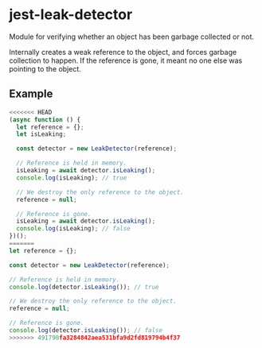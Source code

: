 # jest-leak-detector

Module for verifying whether an object has been garbage collected or not.

Internally creates a weak reference to the object, and forces garbage collection to happen. If the reference is gone, it meant no one else was pointing to the object.

## Example

```javascript
<<<<<<< HEAD
(async function () {
  let reference = {};
  let isLeaking;

  const detector = new LeakDetector(reference);

  // Reference is held in memory.
  isLeaking = await detector.isLeaking();
  console.log(isLeaking); // true

  // We destroy the only reference to the object.
  reference = null;

  // Reference is gone.
  isLeaking = await detector.isLeaking();
  console.log(isLeaking); // false
})();
=======
let reference = {};

const detector = new LeakDetector(reference);

// Reference is held in memory.
console.log(detector.isLeaking()); // true

// We destroy the only reference to the object.
reference = null;

// Reference is gone.
console.log(detector.isLeaking()); // false
>>>>>>> 491790fa3284842aea531bfa9d2fd819794b4f37
```
